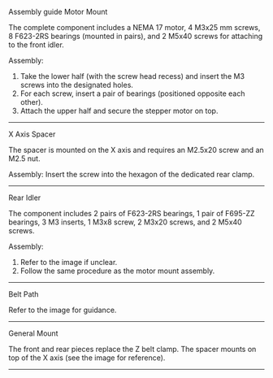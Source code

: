 Assembly guide
Motor Mount

The complete component includes a NEMA 17 motor, 4 M3x25 mm screws, 8 F623-2RS bearings (mounted in pairs), and 2 M5x40 screws for attaching to the front idler.

Assembly:
1. Take the lower half (with the screw head recess) and insert the M3 screws into the designated holes.
2. For each screw, insert a pair of bearings (positioned opposite each other).
3. Attach the upper half and secure the stepper motor on top.

---

X Axis Spacer

The spacer is mounted on the X axis and requires an M2.5x20 screw and an M2.5 nut.

Assembly:
Insert the screw into the hexagon of the dedicated rear clamp.

---

Rear Idler

The component includes 2 pairs of F623-2RS bearings, 1 pair of F695-ZZ bearings, 3 M3 inserts, 1 M3x8 screw, 2 M3x20 screws, and 2 M5x40 screws.

Assembly:
1. Refer to the image if unclear.
2. Follow the same procedure as the motor mount assembly.

---

Belt Path

Refer to the image for guidance.


---

General Mount

The front and rear pieces replace the Z belt clamp. The spacer mounts on top of the X axis (see the image for reference).


---

